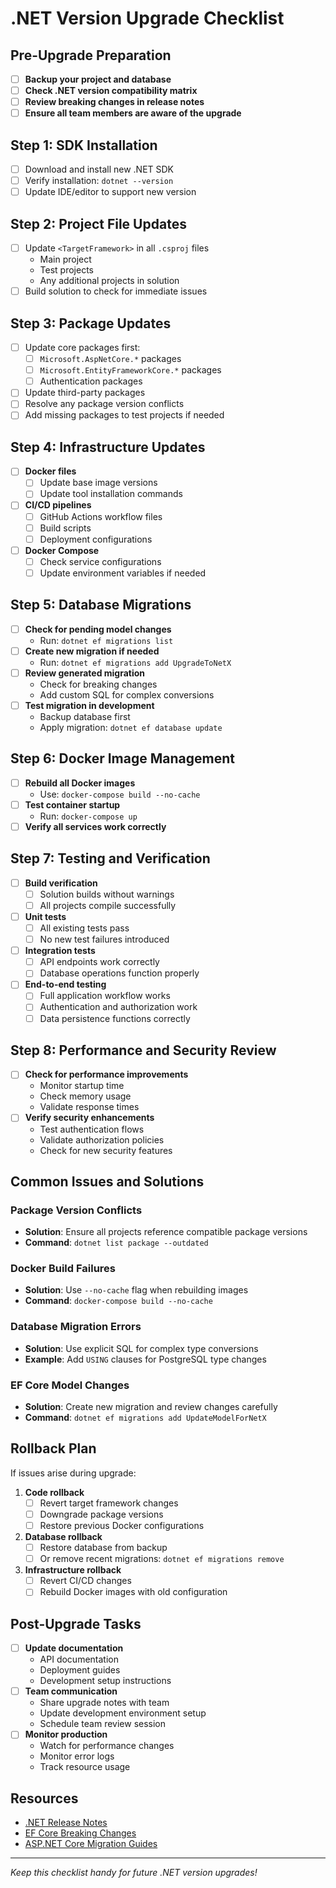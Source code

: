 # .NET Version Upgrade Checklist

## Pre-Upgrade Preparation

- [ ] **Backup your project and database**
- [ ] **Check .NET version compatibility matrix**
- [ ] **Review breaking changes in release notes**
- [ ] **Ensure all team members are aware of the upgrade**

## Step 1: SDK Installation

- [ ] Download and install new .NET SDK
- [ ] Verify installation: `dotnet --version`
- [ ] Update IDE/editor to support new version

## Step 2: Project File Updates

- [ ] Update `<TargetFramework>` in all `.csproj` files
  - Main project
  - Test projects
  - Any additional projects in solution
- [ ] Build solution to check for immediate issues

## Step 3: Package Updates

- [ ] Update core packages first:
  - [ ] `Microsoft.AspNetCore.*` packages
  - [ ] `Microsoft.EntityFrameworkCore.*` packages
  - [ ] Authentication packages
- [ ] Update third-party packages
- [ ] Resolve any package version conflicts
- [ ] Add missing packages to test projects if needed

## Step 4: Infrastructure Updates

- [ ] **Docker files**
  - [ ] Update base image versions
  - [ ] Update tool installation commands
- [ ] **CI/CD pipelines**
  - [ ] GitHub Actions workflow files
  - [ ] Build scripts
  - [ ] Deployment configurations
- [ ] **Docker Compose**
  - [ ] Check service configurations
  - [ ] Update environment variables if needed

## Step 5: Database Migrations

- [ ] **Check for pending model changes**
  - Run: `dotnet ef migrations list`
- [ ] **Create new migration if needed**
  - Run: `dotnet ef migrations add UpgradeToNetX`
- [ ] **Review generated migration**
  - Check for breaking changes
  - Add custom SQL for complex conversions
- [ ] **Test migration in development**
  - Backup database first
  - Apply migration: `dotnet ef database update`

## Step 6: Docker Image Management

- [ ] **Rebuild all Docker images**
  - Use: `docker-compose build --no-cache`
- [ ] **Test container startup**
  - Run: `docker-compose up`
- [ ] **Verify all services work correctly**

## Step 7: Testing and Verification

- [ ] **Build verification**
  - [ ] Solution builds without warnings
  - [ ] All projects compile successfully
- [ ] **Unit tests**
  - [ ] All existing tests pass
  - [ ] No new test failures introduced
- [ ] **Integration tests**
  - [ ] API endpoints work correctly
  - [ ] Database operations function properly
- [ ] **End-to-end testing**
  - [ ] Full application workflow works
  - [ ] Authentication and authorization work
  - [ ] Data persistence functions correctly

## Step 8: Performance and Security Review

- [ ] **Check for performance improvements**
  - Monitor startup time
  - Check memory usage
  - Validate response times
- [ ] **Verify security enhancements**
  - Test authentication flows
  - Validate authorization policies
  - Check for new security features

## Common Issues and Solutions

### Package Version Conflicts
- **Solution**: Ensure all projects reference compatible package versions
- **Command**: `dotnet list package --outdated`

### Docker Build Failures
- **Solution**: Use `--no-cache` flag when rebuilding images
- **Command**: `docker-compose build --no-cache`

### Database Migration Errors
- **Solution**: Use explicit SQL for complex type conversions
- **Example**: Add `USING` clauses for PostgreSQL type changes

### EF Core Model Changes
- **Solution**: Create new migration and review changes carefully
- **Command**: `dotnet ef migrations add UpdateModelForNetX`

## Rollback Plan

If issues arise during upgrade:

1. **Code rollback**
   - [ ] Revert target framework changes
   - [ ] Downgrade package versions
   - [ ] Restore previous Docker configurations

2. **Database rollback**
   - [ ] Restore database from backup
   - [ ] Or remove recent migrations: `dotnet ef migrations remove`

3. **Infrastructure rollback**
   - [ ] Revert CI/CD changes
   - [ ] Rebuild Docker images with old configuration

## Post-Upgrade Tasks

- [ ] **Update documentation**
  - API documentation
  - Deployment guides
  - Development setup instructions
- [ ] **Team communication**
  - Share upgrade notes with team
  - Update development environment setup
  - Schedule team review session
- [ ] **Monitor production**
  - Watch for performance changes
  - Monitor error logs
  - Track resource usage

## Resources

- [.NET Release Notes](https://docs.microsoft.com/en-us/dotnet/core/whats-new/)
- [EF Core Breaking Changes](https://docs.microsoft.com/en-us/ef/core/what-is-new/)
- [ASP.NET Core Migration Guides](https://docs.microsoft.com/en-us/aspnet/core/migration/)

---

*Keep this checklist handy for future .NET version upgrades!*